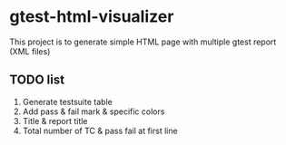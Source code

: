 # gtest-html-visualizer

This project is to generate simple HTML page with multiple gtest report (XML files)

## TODO list
1. Generate testsuite table
2. Add pass & fail mark & specific colors
3. Title & report title  
4. Total number of TC & pass fail at first line
